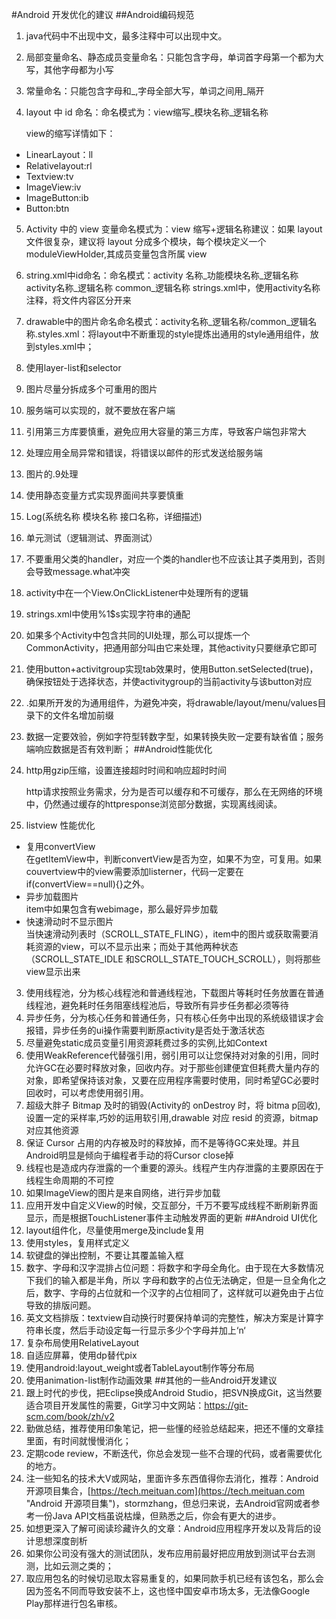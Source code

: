 #Android 开发优化的建议
##Android编码规范
1. java代码中不出现中文，最多注释中可以出现中文。
2. 局部变量命名、静态成员变量命名：只能包含字母，单词首字母第一个都为大写，其他字母都为小写
3. 常量命名：只能包含字母和_,字母全部大写，单词之间用_隔开
4. layout 中 id 命名：命名模式为：view缩写_模块名称_逻辑名称

    view的缩写详情如下：

 - LinearLayout：ll
 - Relativelayout:rl
 - Textview:tv
 - ImageView:iv
 - ImageButton:ib
 - Button:btn
5. Activity 中的 view 变量命名模式为：view 缩写+逻辑名称建议：如果 layout 文件很复杂，建议将 layout 分成多个模块，每个模块定义一个 moduleViewHolder,其成员变量包含所属 view
6. string.xml中id命名：命名模式：activity 名称_功能模块名称_逻辑名称 activity名称_逻辑名称 common_逻辑名称 strings.xml中，使用activity名称注释，将文件内容区分开来
7. drawable中的图片命名命名模式：activity名称_逻辑名称/common_逻辑名称.styles.xml：将layout中不断重现的style提炼出通用的style通用组件，放到styles.xml中；
8. 使用layer-list和selector
9. 图片尽量分拆成多个可重用的图片
10. 服务端可以实现的，就不要放在客户端
11. 引用第三方库要慎重，避免应用大容量的第三方库，导致客户端包非常大
12. 处理应用全局异常和错误，将错误以邮件的形式发送给服务端
13. 图片的.9处理
14. 使用静态变量方式实现界面间共享要慎重
15. Log(系统名称 模块名称 接口名称，详细描述)
16. 单元测试（逻辑测试、界面测试）
17. 不要重用父类的handler，对应一个类的handler也不应该让其子类用到，否则会导致message.what冲突
18. activity中在一个View.OnClickListener中处理所有的逻辑
19. strings.xml中使用%1$s实现字符串的通配
20. 如果多个Activity中包含共同的UI处理，那么可以提炼一个CommonActivity，把通用部分叫由它来处理，其他activity只要继承它即可
21. 使用button+activitgroup实现tab效果时，使用Button.setSelected(true)，确保按钮处于选择状态，并使activitygroup的当前activity与该button对应
22. .如果所开发的为通用组件，为避免冲突，将drawable/layout/menu/values目录下的文件名增加前缀
23. 数据一定要效验，例如字符型转数字型，如果转换失败一定要有缺省值；服务端响应数据是否有效判断；
##Android性能优化
1. http用gzip压缩，设置连接超时时间和响应超时时间

	http请求按照业务需求，分为是否可以缓存和不可缓存，那么在无网络的环境中，仍然通过缓存的httpresponse浏览部分数据，实现离线阅读。
2. listview 性能优化
 - 复用convertView   
 在getItemView中，判断convertView是否为空，如果不为空，可复用。如果couvertview中的view需要添加listerner，代码一定要在if(convertView==null){}之外。
 - 异步加载图片  
 item中如果包含有webimage，那么最好异步加载
 - 快速滑动时不显示图片   
 当快速滑动列表时（SCROLL_STATE_FLING），item中的图片或获取需要消耗资源的view，可以不显示出来；而处于其他两种状态（SCROLL_STATE_IDLE 和SCROLL_STATE_TOUCH_SCROLL），则将那些view显示出来
3. 使用线程池，分为核心线程池和普通线程池，下载图片等耗时任务放置在普通线程池，避免耗时任务阻塞线程池后，导致所有异步任务都必须等待
4. 异步任务，分为核心任务和普通任务，只有核心任务中出现的系统级错误才会报错，异步任务的ui操作需要判断原activity是否处于激活状态
5. 尽量避免static成员变量引用资源耗费过多的实例,比如Context
6. 使用WeakReference代替强引用，弱引用可以让您保持对对象的引用，同时允许GC在必要时释放对象，回收内存。对于那些创建便宜但耗费大量内存的对象，即希望保持该对象，又要在应用程序需要时使用，同时希望GC必要时回收时，可以考虑使用弱引用。
7. 超级大胖子 Bitmap 及时的销毁(Activity的 onDestroy 时，将 bitma p回收),设置一定的采样率,巧妙的运用软引用,drawable 对应 resid 的资源，bitmap 对应其他资源
8. 保证 Cursor 占用的内存被及时的释放掉，而不是等待GC来处理。并且 Android明显是倾向于编程者手动的将Cursor close掉
9. 线程也是造成内存泄露的一个重要的源头。线程产生内存泄露的主要原因在于线程生命周期的不可控
10. 如果ImageView的图片是来自网络，进行异步加载
11. 应用开发中自定义View的时候，交互部分，千万不要写成线程不断刷新界面显示，而是根据TouchListener事件主动触发界面的更新
##Android UI优化
1. layout组件化，尽量使用merge及include复用
2. 使用styles，复用样式定义
3. 软键盘的弹出控制，不要让其覆盖输入框
4. 数字、字母和汉字混排占位问题：将数字和字母全角化。由于现在大多数情况下我们的输入都是半角，所以 字母和数字的占位无法确定，但是一旦全角化之后，数字、字母的占位就和一个汉字的占位相同了，这样就可以避免由于占位导致的排版问题。
5. 英文文档排版：textview自动换行时要保持单词的完整性，解决方案是计算字符串长度，然后手动设定每一行显示多少个字母并加上‘n‘
6. 复杂布局使用RelativeLayout
7. 自适应屏幕，使用dp替代pix
8. 使用android:layout_weight或者TableLayout制作等分布局
9. 使用animation-list制作动画效果
##其他的一些Android开发建议
1. 跟上时代的步伐，把Eclipse换成Android Studio，把SVN换成Git，这当然要适合项目开发属性的需要，Git学习中文网站：https://git-scm.com/book/zh/v2
2.  勤做总结，推荐使用印象笔记，把一些懂的经验总结起来，把还不懂的文章挂里面，有时间就慢慢消化；
3.  定期code review，不断迭代，你总会发现一些不合理的代码，或者需要优化的地方。
4. 注一些知名的技术大V或网站，里面许多东西值得你去消化，推荐：Android 开源项目集合，[https://tech.meituan.com](https://tech.meituan.com "Android 开源项目集")，stormzhang，但总归来说，去Android官网或者参考一份Java API文档虽说枯燥，但熟悉之后，你会有更大的进步。
5. 如想更深入了解可阅读珍藏许久的文章：Android应用程序开发以及背后的设计思想深度剖析
6. 如果你公司没有强大的测试团队，发布应用前最好把应用放到测试平台去测测，比如云测之类的；
7. 取应用包名的时候切忌取太容易重复的，如果同款手机已经有该包名，那么会因为签名不同而导致安装不上，这也怪中国安卓市场太多，无法像Google Play那样进行包名审核。
